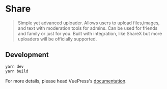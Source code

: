 # Share

> Simple yet advanced uploader. Allows users to upload files,images, and text with moderation tools for admins. Can be used for friends and family or just for you. Built with integration, like ShareX but more uploaders will be officially supported.

## Development

```bash
yarn dev
yarn build
```

For more details, please head VuePress's [documentation](https://v1.vuepress.vuejs.org/).

